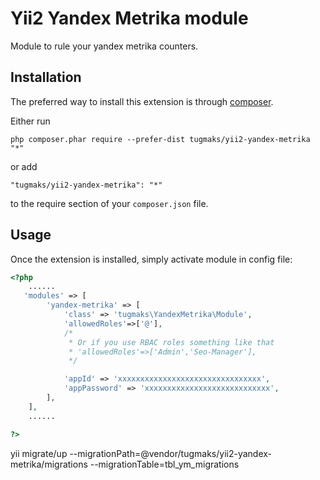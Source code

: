 Yii2 Yandex Metrika module
==========================
Module to rule your yandex metrika counters.

Installation
------------

The preferred way to install this extension is through [composer](http://getcomposer.org/download/).

Either run

```
php composer.phar require --prefer-dist tugmaks/yii2-yandex-metrika "*"
```

or add

```
"tugmaks/yii2-yandex-metrika": "*"
```

to the require section of your `composer.json` file.


Usage
-----

Once the extension is installed, simply activate module in config file:

```php
<?php
    ......
   'modules' => [
        'yandex-metrika' => [
            'class' => 'tugmaks\YandexMetrika\Module',
            'allowedRoles'=>['@'],
            /*
             * Or if you use RBAC roles something like that
             * 'allowedRoles'=>['Admin','Seo-Manager'],
             */

            'appId' => 'xxxxxxxxxxxxxxxxxxxxxxxxxxxxxxxx',
            'appPassword' => 'xxxxxxxxxxxxxxxxxxxxxxxxxxxx',
        ],
    ],
    ......

?>
```

yii migrate/up --migrationPath=@vendor/tugmaks/yii2-yandex-metrika/migrations --migrationTable=tbl_ym_migrations